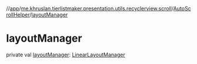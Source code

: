 //[app](../../../index.md)/[me.khruslan.tierlistmaker.presentation.utils.recyclerview.scroll](../index.md)/[AutoScrollHelper](index.md)/[layoutManager](layout-manager.md)

# layoutManager

private val [layoutManager](layout-manager.md): [LinearLayoutManager](https://developer.android.com/reference/kotlin/androidx/recyclerview/widget/LinearLayoutManager.html)
